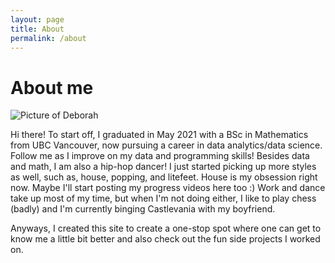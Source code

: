 ```yaml
---
layout: page
title: About
permalink: /about
---
```


# About me

![Picture of Deborah](/assets/img/headshot.jpg)

Hi there! To start off, I graduated in May 2021 with a BSc in Mathematics from UBC Vancouver, now pursuing a career in data analytics/data science. Follow me as I improve on my data and programming skills! Besides data and math, I am also a hip-hop dancer! I just started picking up more styles as well, such as, house, popping, and litefeet. House is my obsession right now. Maybe I'll start posting my progress videos here too :) Work and dance take up most of my time, but when I'm not doing either, I like to play chess (badly) and I'm currently binging Castlevania with my boyfriend.

Anyways, I created this site to create a one-stop spot where one can get to know me a little bit better and also check out the fun side projects I worked on.
